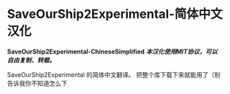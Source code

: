 # SaveOurShip2Experimental-简体中文汉化
**SaveOurShip2Experimental-ChineseSimplified**
***本汉化使用MIT协议，可以自由复制、转载。***

SaveOurShip2Experimental 的简体中文翻译。
把整个库下载下来就能用了（别告诉我你不知道怎么下

